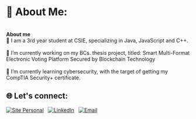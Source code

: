 # 💫 About Me:

<br>**About me**<br>
🌱 I am a 3rd year student at CSIE, specializing in Java, JavaScript and C++.<br><br>🔭 I’m currently working on my BCs. thesis project, titled: Smart Multi-Format Electronic Voting Platform Secured by Blockchain Technology<br><br>🌱 I’m currently learning cybersecurity, with the target of getting my CompTIA Security+ certificate.


## 🌐 Let's connect:
<p align="center">

  [![Site Personal](https://img.shields.io/badge/Site_Personal-FF5733?style=for-the-badge&logo=wordpress&logoColor=white)]([marinescumv.ro])
  &nbsp;
  [![LinkedIn](https://img.shields.io/badge/LinkedIn-0077B5?style=for-the-badge&logo=linkedin&logoColor=white)]([https://www.linkedin.com/in/mirceavalentin/])
  &nbsp;
  [![Email](https://img.shields.io/badge/Contact_Mail-D14836?style=for-the-badge&logo=gmail&logoColor=white)](mailto:[mirceamv@proton.me])
  
</p>
